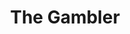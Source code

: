 ---
title: "The Gambler"
year: 1974
rating: 4.5
stars: "★★★★½"
liked: true
rewatched: false
permalink: "the-gambler"
watched_on: 2025-10-18
---